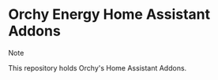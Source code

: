# Orchy Energy Home Assistant Addons

> [!NOTE]
>This repository holds Orchy's Home Assistant Addons.
